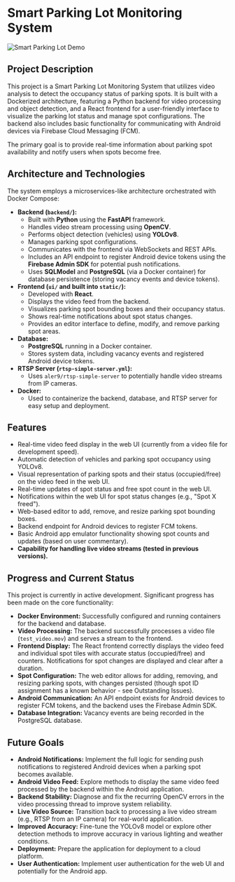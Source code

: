 # Smart Parking Lot Monitoring System
![Smart Parking Lot Demo](assets/smart-parking-lot-demo.gif)
## Project Description

This project is a Smart Parking Lot Monitoring System that utilizes video analysis to detect the occupancy status of parking spots. It is built with a Dockerized architecture, featuring a Python backend for video processing and object detection, and a React frontend for a user-friendly interface to visualize the parking lot status and manage spot configurations. The backend also includes basic functionality for communicating with Android devices via Firebase Cloud Messaging (FCM).

The primary goal is to provide real-time information about parking spot availability and notify users when spots become free.

## Architecture and Technologies

The system employs a microservices-like architecture orchestrated with Docker Compose:

* **Backend (`backend/`):**
    * Built with **Python** using the **FastAPI** framework.
    * Handles video stream processing using **OpenCV**.
    * Performs object detection (vehicles) using **YOLOv8**.
    * Manages parking spot configurations.
    * Communicates with the frontend via WebSockets and REST APIs.
    * Includes an API endpoint to register Android device tokens using the **Firebase Admin SDK** for potential push notifications.
    * Uses **SQLModel** and **PostgreSQL** (via a Docker container) for database persistence (storing vacancy events and device tokens).
* **Frontend (`ui/` and built into `static/`):**
    * Developed with **React**.
    * Displays the video feed from the backend.
    * Visualizes parking spot bounding boxes and their occupancy status.
    * Shows real-time notifications about spot status changes.
    * Provides an editor interface to define, modify, and remove parking spot areas.
* **Database:**
    * **PostgreSQL** running in a Docker container.
    * Stores system data, including vacancy events and registered Android device tokens.
* **RTSP Server (`rtsp-simple-server.yml`):**
    * Uses `aler9/rtsp-simple-server` to potentially handle video streams from IP cameras.
* **Docker:**
    * Used to containerize the backend, database, and RTSP server for easy setup and deployment.

## Features

* Real-time video feed display in the web UI (currently from a video file for development speed).
* Automatic detection of vehicles and parking spot occupancy using YOLOv8.
* Visual representation of parking spots and their status (occupied/free) on the video feed in the web UI.
* Real-time updates of spot status and free spot count in the web UI.
* Notifications within the web UI for spot status changes (e.g., "Spot X freed").
* Web-based editor to add, remove, and resize parking spot bounding boxes.
* Backend endpoint for Android devices to register FCM tokens.
* Basic Android app emulator functionality showing spot counts and updates (based on user commentary).
* **Capability for handling live video streams (tested in previous versions).**

## Progress and Current Status

This project is currently in active development. Significant progress has been made on the core functionality:

* **Docker Environment:** Successfully configured and running containers for the backend and database.
* **Video Processing:** The backend successfully processes a video file (`test_video.mov`) and serves a stream to the frontend.
* **Frontend Display:** The React frontend correctly displays the video feed and individual spot tiles with accurate status (occupied/free) and counters. Notifications for spot changes are displayed and clear after a duration.
* **Spot Configuration:** The web editor allows for adding, removing, and resizing parking spots, with changes persisted (though spot ID assignment has a known behavior - see Outstanding Issues).
* **Android Communication:** An API endpoint exists for Android devices to register FCM tokens, and the backend uses the Firebase Admin SDK.
* **Database Integration:** Vacancy events are being recorded in the PostgreSQL database.

## Future Goals

* **Android Notifications:** Implement the full logic for sending push notifications to registered Android devices when a parking spot becomes available.
* **Android Video Feed:** Explore methods to display the same video feed processed by the backend within the Android application.
* **Backend Stability:** Diagnose and fix the recurring OpenCV errors in the video processing thread to improve system reliability.
* **Live Video Source:** Transition back to processing a live video stream (e.g., RTSP from an IP camera) for real-world application.
* **Improved Accuracy:** Fine-tune the YOLOv8 model or explore other detection methods to improve accuracy in various lighting and weather conditions.
* **Deployment:** Prepare the application for deployment to a cloud platform.
* **User Authentication:** Implement user authentication for the web UI and potentially for the Android app.
